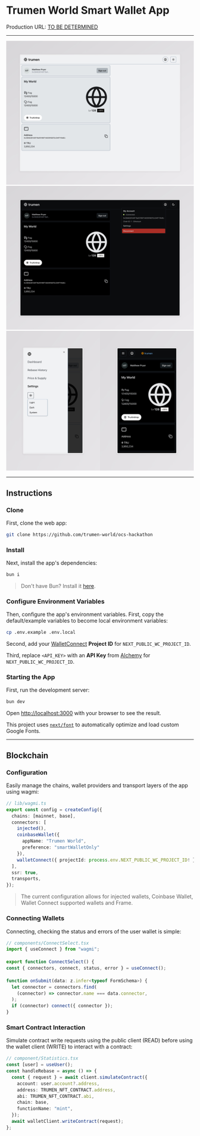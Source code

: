 # Trumen World Smart Wallet App

Production URL: [TO BE DETERMINED](https://tbd.com)

---

![DEMO1](./public/trumen-demo-1.jpeg)
![DEMO2](./public/trumen-demo-2.jpeg)
![MOBILEDEMO1](./public/trumen-mobile-demo.png)

---

## Instructions

### Clone

First, clone the web app:

```bash
git clone https://github.com/trumen-world/ocs-hackathon
```

### Install

Next, install the app's dependencies:

```bash
bun i
```

> Don't have Bun? Install it [here](https://bun.sh/docs/installation).

### Configure Environment Variables

Then, configure the app's environment variables. First, copy the default/example variables to become local environment variables:

```bash
cp .env.example .env.local
```

Second, add your [WalletConnect](https://cloud.walletconnect.com/sign-in) **Project ID** for `NEXT_PUBLIC_WC_PROJECT_ID`.

Third, replace `<API_KEY>` with an **API Key** from [Alchemy](https://dashboard.alchemy.com/apps) for `NEXT_PUBLIC_WC_PROJECT_ID`.


### Starting the App

First, run the development server:

```bash
bun dev
```

Open [http://localhost:3000](http://localhost:3000) with your browser to see the result.

This project uses [`next/font`](https://nextjs.org/docs/basic-features/font-optimization) to automatically optimize and load custom Google Fonts.

---

## Blockchain

### Configuration

Easily manage the chains, wallet providers and transport layers of the app using wagmi:

```typescript
// lib/wagmi.ts
export const config = createConfig({
  chains: [mainnet, base],
  connectors: [
    injected(),
    coinbaseWallet({
      appName: "Trumen World",
      preference: "smartWalletOnly"
    }),
    walletConnect({ projectId: process.env.NEXT_PUBLIC_WC_PROJECT_ID! }),
  ],
  ssr: true,
  transports,
});
```

> The current configuration allows for injected wallets, Coinbase Wallet, Wallet Connect supported wallets and Frame.

### Connecting Wallets

Connecting, checking the status and errors of the user wallet is simple:

```typescript
// components/ConnectSelect.tsx
import { useConnect } from "wagmi";

export function ConnectSelect() {
const { connectors, connect, status, error } = useConnect();

function onSubmit(data: z.infer<typeof FormSchema>) {
  let connector = connectors.find(
    (connector) => connector.name === data.connector,
  );
  if (connector) connect({ connector });
}
```

### Smart Contract Interaction

Simulate contract write requests using the public client (READ) before using the wallet client (WRITE) to interact with a contract:

```typescript
// component/Statistics.tsx
const [user] = useUser();
const handleRebase = async () => {
  const { request } = await client.simulateContract({
    account: user.account?.address,
    address: TRUMEN_NFT_CONTRACT.address,
    abi: TRUMEN_NFT_CONTRACT.abi,
    chain: base,
    functionName: "mint",
  });
  await walletClient.writeContract(request);
};
```
